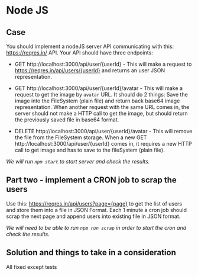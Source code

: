 # Node JS

## Case

You should implement a nodeJS server API communicating with this: https://reqres.in/ API. Your API should have three endpoints:
* GET http://localhost:3000/api/user/{userId} - This will make a request to https://reqres.in/api/users/{userId} and returns an user JSON representation.


* GET http://localhost:3000/api/user/{userId}/avatar - This will make a request to get the image by `avatar` URL. It should do 2 things: Save the image into the FileSystem (plain file) and return back base64 image representation. When another request with the same URL comes in, the server should not make a HTTP call to get the image, but should return the previously saved file in base64 format.


* DELETE http://localhost:3000/api/user/{userId}/avatar - This will remove the file from the FileSystem storage. When a new GET http://localhost:3000/api/user/{userId} comes in, it requires a new HTTP call to get image and has to save to the fileSystem (plain file).

*We will run `npm start` to start server and check the results.*

## Part two - implement a CRON job to scrap the users
Use this: https://reqres.in/api/users?page={page} to get the list of users and store them into a file in JSON Format. Each 1 minute a cron job should scrap the next page and append users into existing file in JSON format.

*We will need to be able to run `npm run scrap` in order to start the cron and check the results.*


## Solution and things to take in a consideration

All fixed except tests
